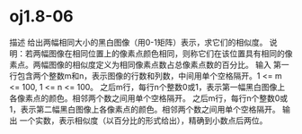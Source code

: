 # oj1.8-06
描述 给出两幅相同大小的黑白图像（用0-1矩阵）表示，求它们的相似度。  说明：若两幅图像在相同位置上的像素点颜色相同，则称它们在该位置具有相同的像素点。两幅图像的相似度定义为相同像素点数占总像素点数的百分比。  输入 第一行包含两个整数m和n，表示图像的行数和列数，中间用单个空格隔开。1 &lt;= m &lt;= 100, 1 &lt;= n &lt;= 100。 之后m行，每行n个整数0或1，表示第一幅黑白图像上各像素点的颜色。相邻两个数之间用单个空格隔开。 之后m行，每行n个整数0或1，表示第二幅黑白图像上各像素点的颜色。相邻两个数之间用单个空格隔开。 输出 一个实数，表示相似度（以百分比的形式给出），精确到小数点后两位。
